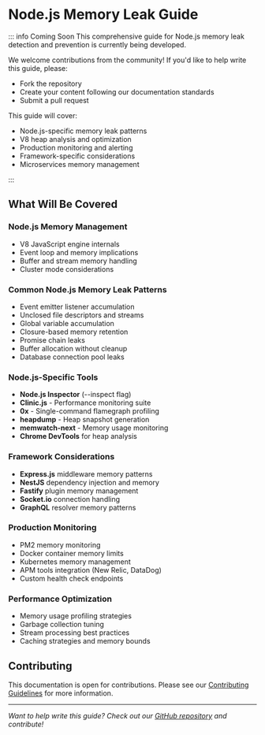 # Node.js Memory Leak Guide

::: info Coming Soon
This comprehensive guide for Node.js memory leak detection and prevention is currently being developed.

We welcome contributions from the community! If you'd like to help write this guide, please:

- Fork the repository
- Create your content following our documentation standards
- Submit a pull request

This guide will cover:

- Node.js-specific memory leak patterns
- V8 heap analysis and optimization
- Production monitoring and alerting
- Framework-specific considerations
- Microservices memory management

:::

## What Will Be Covered

### Node.js Memory Management

- V8 JavaScript engine internals
- Event loop and memory implications
- Buffer and stream memory handling
- Cluster mode considerations

### Common Node.js Memory Leak Patterns

- Event emitter listener accumulation
- Unclosed file descriptors and streams
- Global variable accumulation
- Closure-based memory retention
- Promise chain leaks
- Buffer allocation without cleanup
- Database connection pool leaks

### Node.js-Specific Tools

- **Node.js Inspector** (--inspect flag)
- **Clinic.js** - Performance monitoring suite
- **0x** - Single-command flamegraph profiling
- **heapdump** - Heap snapshot generation
- **memwatch-next** - Memory usage monitoring
- **Chrome DevTools** for heap analysis

### Framework Considerations

- **Express.js** middleware memory patterns
- **NestJS** dependency injection and memory
- **Fastify** plugin memory management
- **Socket.io** connection handling
- **GraphQL** resolver memory patterns

### Production Monitoring

- PM2 memory monitoring
- Docker container memory limits
- Kubernetes memory management
- APM tools integration (New Relic, DataDog)
- Custom health check endpoints

### Performance Optimization

- Memory usage profiling strategies
- Garbage collection tuning
- Stream processing best practices
- Caching strategies and memory bounds

## Contributing

This documentation is open for contributions. Please see our [Contributing Guidelines](https://github.com/lamngockhuong/memory-leak/blob/main/CONTRIBUTING.md) for more information.

---

*Want to help write this guide? Check out our [GitHub repository](https://github.com/lamngockhuong/memory-leak) and contribute!*
